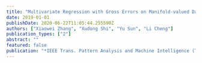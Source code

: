 ```yaml
---
title: "Multivariate Regression with Gross Errors on Manifold-valued Data"
date: 2019-01-01
publishDate: 2020-06-22T11:05:44.255590Z
authors: ["Xiaowei Zhang", "Xudong Shi", "Yu Sun", "Li Cheng"]
publication_types: ["2"]
abstract: ""
featured: false
publication: "*IEEE Trans. Pattern Analysis and Machine Intelligence (TPAMI)*"
---
```


